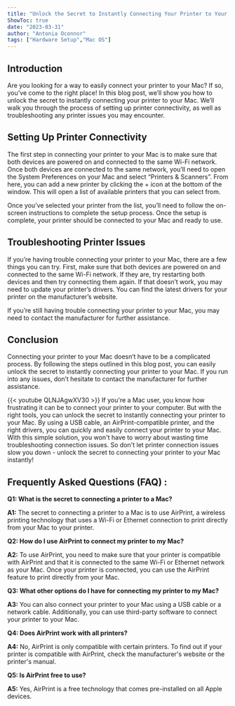 ```yaml
---
title: "Unlock the Secret to Instantly Connecting Your Printer to Your Mac!"
ShowToc: true 
date: "2023-03-31"
author: "Antonia Oconnor" 
tags: ["Hardware Setup","Mac OS"]
---
```

## Introduction
Are you looking for a way to easily connect your printer to your Mac? If so, you’ve come to the right place! In this blog post, we’ll show you how to unlock the secret to instantly connecting your printer to your Mac. We’ll walk you through the process of setting up printer connectivity, as well as troubleshooting any printer issues you may encounter.

## Setting Up Printer Connectivity
The first step in connecting your printer to your Mac is to make sure that both devices are powered on and connected to the same Wi-Fi network. Once both devices are connected to the same network, you’ll need to open the System Preferences on your Mac and select “Printers & Scanners”. From here, you can add a new printer by clicking the + icon at the bottom of the window. This will open a list of available printers that you can select from. 

Once you’ve selected your printer from the list, you’ll need to follow the on-screen instructions to complete the setup process. Once the setup is complete, your printer should be connected to your Mac and ready to use.

## Troubleshooting Printer Issues
If you’re having trouble connecting your printer to your Mac, there are a few things you can try. First, make sure that both devices are powered on and connected to the same Wi-Fi network. If they are, try restarting both devices and then try connecting them again. If that doesn’t work, you may need to update your printer’s drivers. You can find the latest drivers for your printer on the manufacturer’s website. 

If you’re still having trouble connecting your printer to your Mac, you may need to contact the manufacturer for further assistance.

## Conclusion
Connecting your printer to your Mac doesn’t have to be a complicated process. By following the steps outlined in this blog post, you can easily unlock the secret to instantly connecting your printer to your Mac. If you run into any issues, don’t hesitate to contact the manufacturer for further assistance.

{{< youtube QLNJAgwXV30 >}} 
If you're a Mac user, you know how frustrating it can be to connect your printer to your computer. But with the right tools, you can unlock the secret to instantly connecting your printer to your Mac. By using a USB cable, an AirPrint-compatible printer, and the right drivers, you can quickly and easily connect your printer to your Mac. With this simple solution, you won't have to worry about wasting time troubleshooting connection issues. So don't let printer connection issues slow you down - unlock the secret to connecting your printer to your Mac instantly!

## Frequently Asked Questions (FAQ) :
**Q1: What is the secret to connecting a printer to a Mac?**

**A1:** The secret to connecting a printer to a Mac is to use AirPrint, a wireless printing technology that uses a Wi-Fi or Ethernet connection to print directly from your Mac to your printer.

**Q2: How do I use AirPrint to connect my printer to my Mac?**

**A2:** To use AirPrint, you need to make sure that your printer is compatible with AirPrint and that it is connected to the same Wi-Fi or Ethernet network as your Mac. Once your printer is connected, you can use the AirPrint feature to print directly from your Mac.

**Q3: What other options do I have for connecting my printer to my Mac?**

**A3:** You can also connect your printer to your Mac using a USB cable or a network cable. Additionally, you can use third-party software to connect your printer to your Mac.

**Q4: Does AirPrint work with all printers?**

**A4:** No, AirPrint is only compatible with certain printers. To find out if your printer is compatible with AirPrint, check the manufacturer's website or the printer's manual. 

**Q5: Is AirPrint free to use?**

**A5:** Yes, AirPrint is a free technology that comes pre-installed on all Apple devices.





